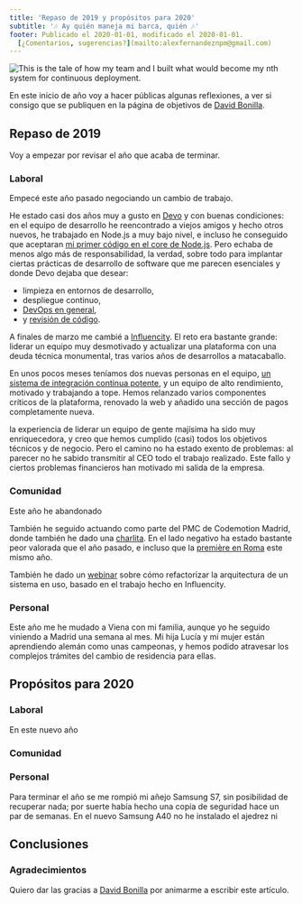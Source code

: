 ```yaml
---
title: 'Repaso de 2019 y propósitos para 2020'
subtitle: '🎶 Ay quién maneja mi barca, quién 🎶'
footer: Publicado el 2020-01-01, modificado el 2020-01-01.
  [¿Comentarios, sugerencias?](mailto:alexfernandeznpm@gmail.com)
---
```


![This is the tale of how my team and I built what would become my nth system for continuous deployment.](pics/devops-gears.jpg "Wheel on Steam Locomotive, source: https://commons.wikimedia.org/wiki/File:Wheel_on_%E2%80%9CPeggy,%E2%80%9D_a_Lima_Shay_Geared_Steam_Locomotive_(SN_2172).jpg")

En este inicio de año voy a hacer públicas algunas reflexiones,
a ver si consigo que se publiquen en la página de objetivos de
[David Bonilla](https://bonillaware.com/objetivos-para-2020).

## Repaso de 2019

Voy a empezar por revisar el año que acaba de terminar.

### Laboral

Empecé este año pasado negociando un cambio de trabajo.

He estado casi dos años muy a gusto en [Devo](https://www.devo.com/)
y con buenas condiciones:
en el equipo de desarrollo he reencontrado a viejos amigos y hecho otros nuevos,
he trabajado en Node.js a muy bajo nivel,
e incluso he conseguido que aceptaran
[mi primer código en el core de Node.js](https://github.com/nodejs/node/pull/20344).
Pero echaba de menos algo más de responsabilidad, la verdad,
sobre todo para implantar ciertas prácticas de desarrollo de software
que me parecen esenciales y donde Devo dejaba que desear:

* limpieza en entornos de desarrollo,
* despliegue continuo,
* [DevOps en general](http://pinchito.es/2017/build-your-own-devops-infrastructure.html),
* y [revisión de código](http://pinchito.es/2018/has-anyone-else-seen-your-code.html).

A finales de marzo me cambié a
[Influencity](https://influencity.com/).
El reto era bastante grande:
liderar un equipo muy desmotivado y actualizar una plataforma con una deuda técnica monumental,
tras varios años de desarrollos a matacaballo.

En unos pocos meses teníamos
dos nuevas personas en el equipo,
[un sistema de integración continua potente](http://pinchito.es/2019/devops-on-the-cheap.html),
y un equipo de alto rendimiento, motivado y trabajando a tope.
Hemos relanzado varios componentes críticos de la plataforma,
renovado la web y añadido una sección de pagos completamente nueva.

la experiencia de liderar un equipo de gente majísima ha sido muy enriquecedora,
y creo que hemos cumplido (casi) todos los objetivos técnicos y de negocio.
Pero el camino no ha estado exento de problemas:
al parecer no he sabido transmitir al CEO todo el trabajo realizado.
Este fallo y ciertos problemas financieros han motivado mi salida de la empresa.

### Comunidad

Este año he abandonado 

También he seguido actuando como parte del PMC de Codemotion Madrid,
donde también he dado una
[charlita](https://events.codemotion.com/conferences/madrid/2019/agenda/).
En el lado negativo ha estado bastante peor valorada que el año pasado,
e incluso que la [première en Roma](https://events.codemotion.com/conferences/rome/2019/speaker/4421/) este mismo año.

También he dado un
[webinar](https://extra.codemotion.com/webinar-alexfernandez-refactoringarchitecture/)
sobre cómo refactorizar la arquitectura de un sistema en uso,
basado en el trabajo hecho en Influencity.

### Personal

Este año me he mudado a Viena con mi familia,
aunque yo he seguido viniendo a Madrid una semana al mes.
Mi hija Lucía y mi mujer están aprendiendo alemán como unas campeonas,
y hemos podido atravesar los complejos trámites del cambio de residencia para ellas.


## Propósitos para 2020

### Laboral

En este nuevo año 

### Comunidad

### Personal

Para terminar el año se me rompió mi añejo Samsung S7,
sin posibilidad de recuperar nada;
por suerte había hecho una copia de seguridad hace un par de semanas.
En el nuevo Samsung A40 no he instalado el ajedrez ni 

## Conclusiones


### Agradecimientos

Quiero dar las gracias a
[David Bonilla](https://bonillaware.com/objetivos-para-2020)
por animarme a escribir este artículo.


